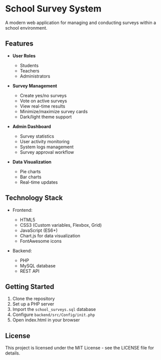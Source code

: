 # School Survey System

A modern web application for managing and conducting surveys within a school environment.

## Features

- **User Roles**
  - Students
  - Teachers
  - Administrators

- **Survey Management**
  - Create yes/no surveys
  - Vote on active surveys
  - View real-time results
  - Minimize/maximize survey cards
  - Dark/light theme support

- **Admin Dashboard**
  - Survey statistics
  - User activity monitoring
  - System logs management
  - Survey approval workflow

- **Data Visualization**
  - Pie charts
  - Bar charts
  - Real-time updates

## Technology Stack

- Frontend:
  - HTML5
  - CSS3 (Custom variables, Flexbox, Grid)
  - JavaScript (ES6+)
  - Chart.js for data visualization
  - FontAwesome icons

- Backend:
  - PHP
  - MySQL database
  - REST API


## Getting Started

1. Clone the repository
2. Set up a PHP server
3. Import the `school_surveys.sql` database
4. Configure `backend/src/Config/init.php`
5. Open index.html in your browser



## License

This project is licensed under the MIT License - see the LICENSE file for details.
